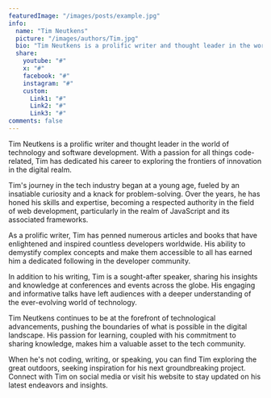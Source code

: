 ```yaml
---
featuredImage: "/images/posts/example.jpg"
info:
  name: "Tim Neutkens"
  picture: "/images/authors/Tim.jpg"
  bio: "Tim Neutkens is a prolific writer and thought leader in the world of technology and software development. With a passion for all things code-related, Tim has dedicated his career to exploring the frontiers of innovation in the digital realm."
  share:
    youtube: "#"
    x: "#"
    facebook: "#"
    instagram: "#"
    custom:
      Link1: "#"
      Link2: "#"
      Link3: "#"
comments: false
---
```


Tim Neutkens is a prolific writer and thought leader in the world of technology and software development. With a passion for all things code-related, Tim has dedicated his career to exploring the frontiers of innovation in the digital realm.

Tim's journey in the tech industry began at a young age, fueled by an insatiable curiosity and a knack for problem-solving. Over the years, he has honed his skills and expertise, becoming a respected authority in the field of web development, particularly in the realm of JavaScript and its associated frameworks.

As a prolific writer, Tim has penned numerous articles and books that have enlightened and inspired countless developers worldwide. His ability to demystify complex concepts and make them accessible to all has earned him a dedicated following in the developer community.

In addition to his writing, Tim is a sought-after speaker, sharing his insights and knowledge at conferences and events across the globe. His engaging and informative talks have left audiences with a deeper understanding of the ever-evolving world of technology.

Tim Neutkens continues to be at the forefront of technological advancements, pushing the boundaries of what is possible in the digital landscape. His passion for learning, coupled with his commitment to sharing knowledge, makes him a valuable asset to the tech community.

When he's not coding, writing, or speaking, you can find Tim exploring the great outdoors, seeking inspiration for his next groundbreaking project. Connect with Tim on social media or visit his website to stay updated on his latest endeavors and insights.